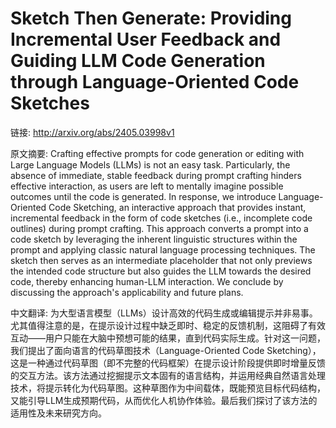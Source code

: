 # Sketch Then Generate: Providing Incremental User Feedback and Guiding LLM Code Generation through Language-Oriented Code Sketches

链接: http://arxiv.org/abs/2405.03998v1

原文摘要:
Crafting effective prompts for code generation or editing with Large Language
Models (LLMs) is not an easy task. Particularly, the absence of immediate,
stable feedback during prompt crafting hinders effective interaction, as users
are left to mentally imagine possible outcomes until the code is generated. In
response, we introduce Language-Oriented Code Sketching, an interactive
approach that provides instant, incremental feedback in the form of code
sketches (i.e., incomplete code outlines) during prompt crafting. This approach
converts a prompt into a code sketch by leveraging the inherent linguistic
structures within the prompt and applying classic natural language processing
techniques. The sketch then serves as an intermediate placeholder that not only
previews the intended code structure but also guides the LLM towards the
desired code, thereby enhancing human-LLM interaction. We conclude by
discussing the approach's applicability and future plans.

中文翻译:
为大型语言模型（LLMs）设计高效的代码生成或编辑提示并非易事。尤其值得注意的是，在提示设计过程中缺乏即时、稳定的反馈机制，这阻碍了有效互动——用户只能在大脑中预想可能的结果，直到代码实际生成。针对这一问题，我们提出了面向语言的代码草图技术（Language-Oriented Code Sketching），这是一种通过代码草图（即不完整的代码框架）在提示设计阶段提供即时增量反馈的交互方法。该方法通过挖掘提示文本固有的语言结构，并运用经典自然语言处理技术，将提示转化为代码草图。这种草图作为中间载体，既能预览目标代码结构，又能引导LLM生成预期代码，从而优化人机协作体验。最后我们探讨了该方法的适用性及未来研究方向。
